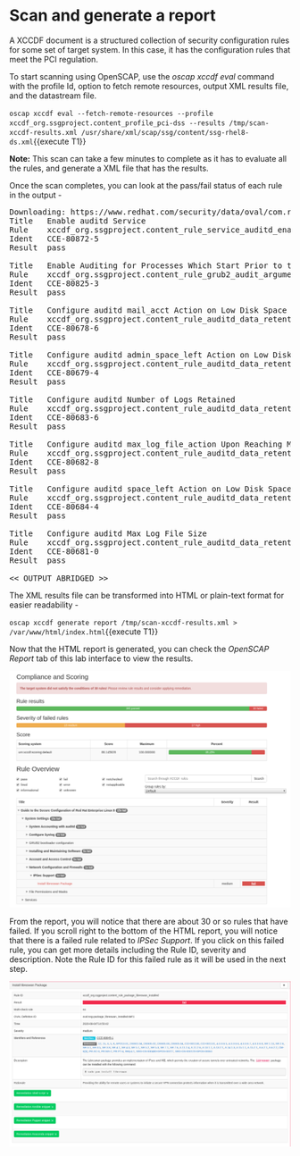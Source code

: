 # Scan and generate a report

A XCCDF document is a structured collection of security configuration rules for some set of target system. In this case, it has the 
configuration rules that meet the PCI regulation.

To start scanning using OpenSCAP, use the *oscap xccdf eval* command with the profile Id, option to fetch remote resources, output XML results file, and 
the datastream file.

`oscap xccdf eval --fetch-remote-resources --profile xccdf_org.ssgproject.content_profile_pci-dss --results /tmp/scan-xccdf-results.xml /usr/share/xml/scap/ssg/content/ssg-rhel8-ds.xml`{{execute T1}}

__Note:__ This scan can take a few minutes to complete as it has to evaluate all the rules, and generate a XML file that has the results.

Once the scan completes, you can look at the pass/fail status of each rule in the output -

<pre class="file">
Downloading: https://www.redhat.com/security/data/oval/com.redhat.rhsa-RHEL8.xml ... ok
Title   Enable auditd Service
Rule    xccdf_org.ssgproject.content_rule_service_auditd_enabled
Ident   CCE-80872-5
Result  pass

Title   Enable Auditing for Processes Which Start Prior to the Audit Daemon
Rule    xccdf_org.ssgproject.content_rule_grub2_audit_argument
Ident   CCE-80825-3
Result  pass

Title   Configure auditd mail_acct Action on Low Disk Space
Rule    xccdf_org.ssgproject.content_rule_auditd_data_retention_action_mail_acct
Ident   CCE-80678-6
Result  pass

Title   Configure auditd admin_space_left Action on Low Disk Space
Rule    xccdf_org.ssgproject.content_rule_auditd_data_retention_admin_space_left_action
Ident   CCE-80679-4
Result  pass

Title   Configure auditd Number of Logs Retained
Rule    xccdf_org.ssgproject.content_rule_auditd_data_retention_num_logs
Ident   CCE-80683-6
Result  pass

Title   Configure auditd max_log_file_action Upon Reaching Maximum Log Size
Rule    xccdf_org.ssgproject.content_rule_auditd_data_retention_max_log_file_action
Ident   CCE-80682-8
Result  pass

Title   Configure auditd space_left Action on Low Disk Space
Rule    xccdf_org.ssgproject.content_rule_auditd_data_retention_space_left_action
Ident   CCE-80684-4
Result  pass

Title   Configure auditd Max Log File Size
Rule    xccdf_org.ssgproject.content_rule_auditd_data_retention_max_log_file
Ident   CCE-80681-0
Result  pass

<< OUTPUT ABRIDGED >>
</pre>


The XML results file can be transformed into HTML or plain-text format for easier readability - 

`oscap xccdf generate report /tmp/scan-xccdf-results.xml > /var/www/html/index.html`{{execute T1}} 

Now that the HTML report is generated, you can check the *OpenSCAP Report* tab of this lab interface to view the results.

![OpenSCAP-Report](./assets/Openscan-Report-Fail.png)

From the report, you will notice that there are about 30 or so rules that have failed. If you scroll right to the bottom of the HTML report, you will notice
that there is a failed rule related to *IPSec Support*. If you click on this failed rule, you can get more details including the Rule ID, severity and description. Note the Rule ID for this failed rule as it will be used in the next step. 

![OpenSCAP-Report-Details](./assets/Openscan-Report-Fail-Details.png)


